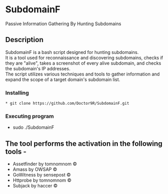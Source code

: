 # SubdomainF

Passive Information Gathering By Hunting Subdomains

## Description

SubdomainF is a bash script designed for hunting subdomains. <br>
It is a tool used for reconnaissance and discovering subdomains, checks if they are "alive", takes a screenshot of every alive subdomain, and checks the subdomain's IP addresses. <br>
The script utilizes various techniques and tools to gather information and expand the scope of a target domain's subdomain list.<br>

### Installing
```
* git clone https://github.com/Doctor9R/SubdomainF.git
```

### Executing program

* sudo ./SubdomainF

## The tool performs the activation in the following tools -
* Assetfinder by tomnomnom &copy;
* Amass by OWSAP &copy;
* GoWitness by sensepost &copy;
* Httprobe by tomnomnom &copy;
* Subjack by haccer &copy;
